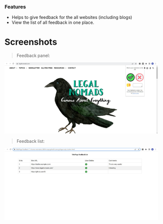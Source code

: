 ### Features

- Helps to give feedback for the all websites (including blogs)
- View the list of all feedback in one place.


# Screenshots

> Feedback panel:

![](https://github.com/Sarathmunusamy93/WebPageFeedbacker/blob/main/ScreenShots/popPage.jpg?raw=true)

> Feedback list:

![](https://github.com/Sarathmunusamy93/WebPageFeedbacker/blob/main/ScreenShots/optionsPage.jpg?raw=true)


